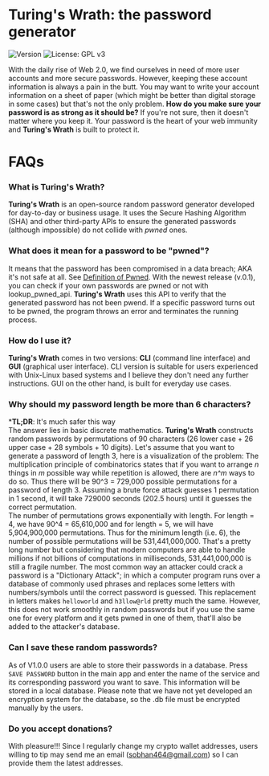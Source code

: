 # Turing's Wrath: the password generator
![Version](https://img.shields.io/badge/version-1.1.2-green.svg)
![License: GPL v3](https://img.shields.io/badge/License-GPLv3-blue.svg)

With the daily rise of Web 2.0, we find ourselves in need of more user accounts and more secure passwords. However, keeping these account information is always a pain in the butt. You may want to write your account information on a sheet of paper (which might be better than digital storage in some cases) but that's not the only problem. **How do you make sure your password is as strong as it should be?** If you're not sure, then it doesn't matter where you keep it. Your password is the heart of your web immunity and **Turing's Wrath** is built to protect it.

# FAQs
### What is Turing's Wrath?
**Turing's Wrath** is an open-source random password generator developed for day-to-day or business usage. It uses the Secure Hashing Algorithm (SHA) and other third-party APIs to ensure the generated passwords (although impossible) do not collide with *pwned* ones.

### What does it mean for a password to be "pwned"?
It means that the password has been compromised in a data breach; AKA it's not safe at all. See [Definition of Pwned](https://www.urbandictionary.com/define.php?term=pwned). With the newest release (v.0.1), you can check if your own passwords are pwned or not with lookup_pwned_api.
**Turing's Wrath** uses this API to verify that the generated password has not been pwend. If a specific password turns out to be pwned, the program throws an error and terminates the running process.

### How do I use it?
**Turing's Wrath** comes in two versions: **CLI** (command line interface) and **GUI** (graphical user interface).
CLI version is suitable for users experienced with Unix-Linux based systems and I believe they don't need any further instructions.
GUI on the other hand, is built for everyday use cases.

### Why should my password length be more than 6 characters?
***TL;DR**: It's much safer this way
\
The answer lies in basic discrete mathematics. **Turing's Wrath** constructs random passwords by permutations of 90 characters (26 lower case + 26 upper case + 28 symbols + 10 digits). Let's assume that you want to generate a password of length 3, here is a visualization of the problem:
The multiplication principle of combinatorics states that if you want to arrange _n_ things in _m_ possible way while repetition is allowed, there are _n^m_ ways to do so. Thus there will be 90^3 = 729,000 possible permutations for a password of length 3. Assuming a brute force attack guesses 1 permutation in 1 second, it will take 729000 seconds (202.5 hours) until it guesses the correct permutation. 
\
The number of permutations grows exponentially with length. For length = 4, we have 90^4 = 65,610,000 and for length = 5, we will have 5,904,900,000 permutations.
Thus for the minimum length (i.e. 6), the number of possible permutations will be 531,441,000,000. That's a pretty long number but considering that modern computers are able to handle millions if not billions of computations in milliseconds, 531,441,000,000 is still a fragile number. The most common way an attacker could crack a password is a "Dictionary Attack"; in which a computer program runs over a database of commonly used phrases and replaces some letters with numbers/symbols until the correct password is guessed. This replacement in letters makes `helloworld` and `h3llow@rld` pretty much the same. However, this does not work smoothly in random passwords but if you use the same one for every platform and it gets pwned in one of them, that'll also be added to the attacker's database.

### Can I save these random passwords?
As of V1.0.0 users are able to store their passwords in a database. Press `SAVE PASSWORD` button in the main app and enter the name of the service and its corresponding password you want to save. This information will be stored in a local database. Please note that we have not yet developed an encryption system for the database, so the .db file must be encrypted manually by the users.

### Do you accept donations?
With pleasure!!! Since I regularly change my crypto wallet addresses, users willing to tip may send me an email (sobhan464@gmail.com) so I can provide them the latest addresses.
